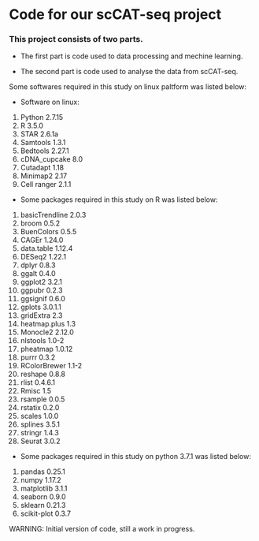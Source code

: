 # Code for our scCAT-seq project  




### This project consists of two parts.

* The first part is code used to data processing and mechine learning.

* The second part is code used to analyse the data from scCAT-seq.
  
 
 
 
Some softwares required in this study on linux paltform was listed below:
 
* Software on linux:
1) Python 2.7.15   
2) R 3.5.0   
3) STAR 2.6.1a   
4) Samtools 1.3.1   
5) Bedtools 2.27.1   
6) cDNA_cupcake 8.0   
7) Cutadapt 1.18   
8) Minimap2 2.17   
9) Cell ranger 2.1.1   
 
 
 
* Some packages required in this study on R was listed below:
 
1) basicTrendline 2.0.3   
2) broom 0.5.2   
3) BuenColors 0.5.5   
4) CAGEr 1.24.0   
5) data.table 1.12.4   
6) DESeq2 1.22.1   
7) dplyr 0.8.3   
8) ggalt 0.4.0   
9) ggplot2 3.2.1   
10) ggpubr 0.2.3   
11) ggsignif 0.6.0   
12) gplots 3.0.1.1   
13) gridExtra 2.3   
14) heatmap.plus 1.3   
15) Monocle2 2.12.0   
16) nlstools 1.0-2   
17) pheatmap 1.0.12   
18) purrr 0.3.2   
19) RColorBrewer 1.1-2   
20) reshape 0.8.8   
21) rlist 0.4.6.1   
22) Rmisc 1.5   
23) rsample 0.0.5   
24) rstatix 0.2.0   
25) scales 1.0.0   
26) splines 3.5.1   
27) stringr 1.4.3   
28) Seurat 3.0.2   
 
 
 
* Some packages required in this study on python 3.7.1 was listed below:
 
1) pandas 0.25.1  
2) numpy 1.17.2  
3) matplotlib 3.1.1  
4) seaborn 0.9.0
5) sklearn 0.21.3  
6) scikit-plot 0.3.7



WARNING: Initial version of code, still a work in progress.

